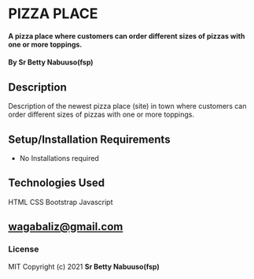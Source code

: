 # PIZZA PLACE
#### A pizza place where customers can order different sizes of pizzas with one or more toppings. 
#### By **Sr Betty Nabuuso(fsp)**
## Description
Description of the newest pizza place (site) in town where customers can order different sizes of pizzas with one or more toppings.
## Setup/Installation Requirements
* No Installations required
## Technologies Used 
HTML 
CSS 
Bootstrap
Javascript

## wagabaliz@gmail.com
### License
MIT
Copyright (c) 2021 **Sr Betty Nabuuso(fsp)**
  
